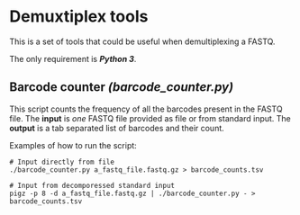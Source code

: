 # Demuxtiplex tools

This is a set of tools that could be useful when demultiplexing a FASTQ.

The only requirement is ***Python 3***. 

## Barcode counter *(barcode_counter.py)*

This script counts the frequency of all the barcodes present in the FASTQ file. The **input** is *one* FASTQ file 
provided as file or from standard input. The **output** is a tab separated list of barcodes and their count.

Examples of how to run the script:

    # Input directly from file
    ./barcode_counter.py a_fastq_file.fastq.gz > barcode_counts.tsv

    # Input from decomporessed standard input
    pigz -p 8 -d a_fastq_file.fastq.gz | ./barcode_counter.py - > barcode_counts.tsv

